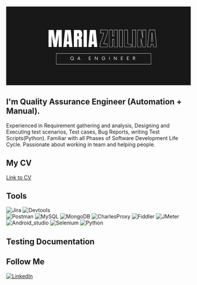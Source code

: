 ![Header](https://github.com/testzhilina/testzhilina/blob/main/assets/logo.png)

## I'm Quality Assurance Engineer (Automation + Manual). 

Experienced in Requirement gathering and analysis, Designing and Executing test scenarios, Test cases, Bug Reports, writing Test Scripts(Python). Familiar with all Phases of Software Development Life Cycle. Passionate about working in team and helping people.

## My CV
[Link to CV](https://drive.google.com/file/d/1_vKDUwRg1h5JqoYPhu5CTtO02I8yHRj0/view?usp=sharing)


## Tools
![Jira](https://img.shields.io/badge/Jira-3A3B3C?style=for-the-badge&logo=Jira&logoColor=336699)
![Devtools](https://img.shields.io/badge/Devtools-3A3B3C?style=for-the-badge&logo=devtools)  
![Postman](https://img.shields.io/badge/Postman-3A3B3C?style=for-the-badge&logo=postman)
![MySQL](https://img.shields.io/badge/MySQL-3A3B3C?style=for-the-badge&logo=Mysql)
![MongoDB](https://img.shields.io/badge/Mongo-3A3B3C?style=for-the-badge&logo=MongoDB)
![CharlesProxy](https://img.shields.io/badge/Charles_Proxy-3A3B3C?style=for-the-badge&logo=Charles_proxy)
![Fiddler](https://img.shields.io/badge/Fiddler-3A3B3C?style=for-the-badge&logo=fiddler)
![JMeter](https://img.shields.io/badge/JMeter-3A3B3C?style=for-the-badge&logo=apache&logoColor=FF4500)
![Android_studio](https://img.shields.io/badge/Android_studio-3A3B3C?style=for-the-badge&logo=androidstudio)
![Selenium](https://img.shields.io/badge/Selenium_WEBDriver-3A3B3C?style=for-the-badge&logo=selenium)
![Python](https://img.shields.io/badge/Python-3A3B3C?style=for-the-badge&logo=python)

## Testing Documentation

## Follow Me
[![LinkedIn](https://img.shields.io/badge/Linkedin-0A66C2?style=for-the-badge&logo=linkedin)](https://www.linkedin.com/in/maria-zhilina-564138252/)